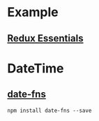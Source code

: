 # Example

## [Redux Essentials](https://redux.js.org/tutorials/essentials/part-3-data-flow)

# DateTime

## [date-fns](https://date-fns.org/docs/Getting-Started#installation)

```
npm install date-fns --save
```
